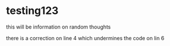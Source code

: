 # testing123
this will be information on random thoughts

there is a correction on line 4 which undermines the code on lin 6
